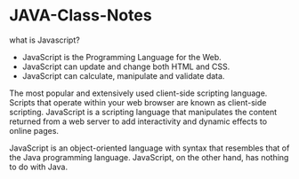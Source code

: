 # JAVA-Class-Notes

what is Javascript?

- JavaScript is the Programming Language for the Web.
- JavaScript can update and change both HTML and CSS.
- JavaScript can calculate, manipulate and validate data.

The most popular and extensively used client-side scripting language. Scripts that operate within your web browser are known as client-side scripting. JavaScript is a scripting language that manipulates the content returned from a web server to add interactivity and dynamic effects to online pages.

JavaScript is an object-oriented language with syntax that resembles that of the Java programming language. JavaScript, on the other hand, has nothing to do with Java.

